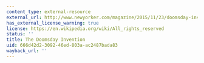 ```yaml
---
content_type: external-resource
external_url: http://www.newyorker.com/magazine/2015/11/23/doomsday-invention-artificial-intelligence-nick-bostrom
has_external_license_warning: true
license: https://en.wikipedia.org/wiki/All_rights_reserved
status: ''
title: The Doomsday Invention
uid: 666d42d2-3092-46ed-803a-ac2487bada83
wayback_url: ''
---
```

